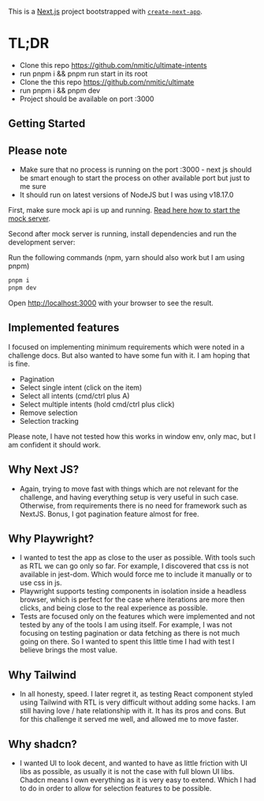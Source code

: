 This is a [Next.js](https://nextjs.org/) project bootstrapped with [`create-next-app`](https://github.com/vercel/next.js/tree/canary/packages/create-next-app).

# TL;DR
- Clone this repo https://github.com/nmitic/ultimate-intents
- run pnpm i && pnpm run start in its root
- Clone the this repo https://github.com/nmitic/ultimate
- run pnpm i && pnpm dev
- Project should be available on port :3000

## Getting Started

## Please note
- Make sure that no process is running on the port :3000 - next js should be smart enough to start the process on other available port but just to me sure
- It should run on latest versions of NodeJS but I was using v18.17.0

First, make sure mock api is up and running. [Read here how to start the mock server](https://github.com/nmitic/ultimate-intents). 

Second after mock server is running, install dependencies and run the development server:

Run the following commands (npm, yarn should also work but I am using pnpm)

```bash
pnpm i
pnpm dev
```

Open [http://localhost:3000](http://localhost:3000) with your browser to see the result.

## Implemented features
I focused on implementing minimum requirements which were noted in a challenge docs. But also wanted to have some fun with it. I am hoping that is fine.

- Pagination
- Select single intent (click on the item)
- Select all intents (cmd/ctrl plus A)
- Select multiple intents (hold cmd/ctrl plus click)
- Remove selection
- Selection tracking

Please note, I have not tested how this works in window env, only mac, but I am confident it should work.

## Why Next JS?
- Again, trying to move fast with things which are not relevant for the challenge, and having everything setup is very useful in such case. Otherwise, from requirements there is no need for framework such as NextJS. Bonus, I got pagination feature almost for free.

## Why Playwright?
- I wanted to test the app as close to the user as possible. With tools such as RTL we can go only so far. For example, I discovered that css is not available in jest-dom. Which would force me to include it manually or to use css in js.
- Playwright supports testing components in isolation inside a headless browser, which is perfect for the case where iterations are more then clicks, and being close to the real experience as possible.
- Tests are focused only on the features which were implemented and not tested by any of the tools I am using itself. For example, I was not focusing on testing pagination or data fetching as there is not much going on there. So I wanted to spent this little time I had with test I believe brings the most value. 

## Why Tailwind
- In all honesty, speed. I later regret it, as testing React component styled using Tailwind with RTL is very difficult without adding some hacks. I am still having love / hate relationship with it. It has its pros and cons. But for this challenge it served me well, and allowed me to move faster.

## Why shadcn?
- I wanted UI to look decent, and wanted to have as little friction with UI libs as possible, as usually it is not the case with full blown UI libs. Chadcn means I own everything as it is very easy to extend. Which I had to do in order to allow for selection features to be possible.